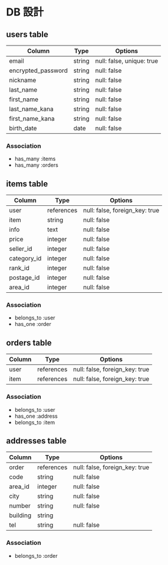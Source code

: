 # DB 設計

## users table

| Column             | Type                | Options                   |
|--------------------|---------------------|---------------------------|
| email              | string              | null: false, unique: true |
| encrypted_password | string              | null: false               |
| nickname           | string              | null: false               |
| last_name          | string              | null: false               |
| first_name         | string              | null: false               |
| last_name_kana     | string              | null: false               |
| first_name_kana    | string              | null: false               |
| birth_date         | date                | null: false               |

### Association

* has_many :items
* has_many :orders

## items table

| Column             | Type       | Options                        |
|--------------------|------------|--------------------------------|
| user               | references | null: false, foreign_key: true |
| item               | string     | null: false                    |
| info               | text       | null: false                    |
| price              | integer    | null: false                    |
| seller_id          | integer    | null: false                    |
| category_id        | integer    | null: false                    |
| rank_id            | integer    | null: false                    |
| postage_id         | integer    | null: false                    |
| area_id            | integer    | null: false                    |

### Association

- belongs_to :user
- has_one :order

## orders table

| Column      | Type       | Options                        |
|-------------|------------|--------------------------------|
| user        | references | null: false, foreign_key: true |
| item        | references | null: false, foreign_key: true |

### Association

- belongs_to :user
- has_one :address
- belongs_to :item

## addresses table

| Column      | Type       | Options                        |
|-------------|------------|--------------------------------|
| order       | references | null: false, foreign_key: true |
| code        | string     | null: false                    |
| area_id     | integer    | null: false                    |
| city        | string     | null: false                    |
| number      | string     | null: false                    |
| building    | string     |                                |
| tel         | string     | null: false                    |

### Association

* belongs_to :order